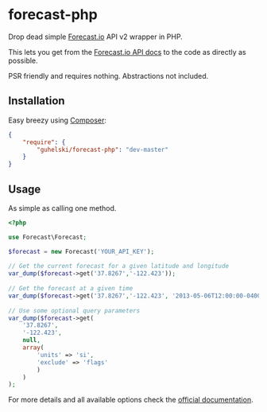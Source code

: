 forecast-php
============

Drop dead simple [Forecast.io](http://forecast.io) API v2 wrapper in PHP.

This lets you get from the [Forecast.io API docs](https://developer.forecast.io/docs/v2) to the code as directly as possible.

PSR friendly and requires nothing. Abstractions not included.

Installation
------------

Easy breezy using [Composer](http://getcomposer.org):
```json
{
    "require": {
        "guhelski/forecast-php": "dev-master"
    }
}
```

Usage
-----

As simple as calling one method.
```php
<?php

use Forecast\Forecast;

$forecast = new Forecast('YOUR_API_KEY');
  
// Get the current forecast for a given latitude and longitude
var_dump($forecast->get('37.8267','-122.423'));
  
// Get the forecast at a given time
var_dump($forecast->get('37.8267','-122.423', '2013-05-06T12:00:00-0400'));
  
// Use some optional query parameters
var_dump($forecast->get(
    '37.8267',
    '-122.423',
    null,
    array(
        'units' => 'si',
        'exclude' => 'flags'
        )
    )
);
 ```
 
 For more details and all available options check the [official documentation](https://developer.forecast.io/docs/v2).
